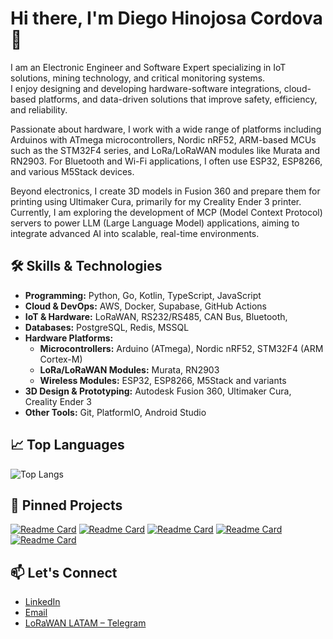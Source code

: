 # Hi there, I'm Diego Hinojosa Cordova 👋

I am an Electronic Engineer and Software Expert specializing in IoT solutions, mining technology, and critical monitoring systems.  
I enjoy designing and developing hardware-software integrations, cloud-based platforms, and data-driven solutions that improve safety, efficiency, and reliability.  

Passionate about hardware, I work with a wide range of platforms including Arduinos with ATmega microcontrollers, Nordic nRF52, ARM-based MCUs such as the STM32F4 series, and LoRa/LoRaWAN modules like Murata and RN2903. For Bluetooth and Wi-Fi applications, I often use ESP32, ESP8266, and various M5Stack devices.  

Beyond electronics, I create 3D models in Fusion 360 and prepare them for printing using Ultimaker Cura, primarily for my Creality Ender 3 printer. Currently, I am exploring the development of MCP (Model Context Protocol) servers to power LLM (Large Language Model) applications, aiming to integrate advanced AI into scalable, real-time environments.


## 🛠 Skills & Technologies
- **Programming:** Python, Go, Kotlin, TypeScript, JavaScript
- **Cloud & DevOps:** AWS, Docker, Supabase, GitHub Actions
- **IoT & Hardware:** LoRaWAN, RS232/RS485, CAN Bus, Bluetooth, 
- **Databases:** PostgreSQL, Redis, MSSQL
- **Hardware Platforms:**
  - **Microcontrollers:** Arduino (ATmega), Nordic nRF52, STM32F4 (ARM Cortex-M)
  - **LoRa/LoRaWAN Modules:** Murata, RN2903
  - **Wireless Modules:** ESP32, ESP8266, M5Stack and variants
- **3D Design & Prototyping:** Autodesk Fusion 360, Ultimaker Cura, Creality Ender 3
- **Other Tools:** Git, PlatformIO, Android Studio

## 📈 Top Languages
![Top Langs](http://github-profile-summary-cards.vercel.app/api/cards/repos-per-language?username=dhinojosac&theme=default)

## 📌 Pinned Projects
[![Readme Card](https://github-readme-stats.vercel.app/api/pin/?username=dhinojosac&repo=ts-template-mcp)](https://github.com/dhinojosac/gts-template-mcp)
[![Readme Card](https://github-readme-stats.vercel.app/api/pin/?username=dhinojosac&repo=gowazapp)](https://github.com/dhinojosac/gowazapp)
[![Readme Card](https://github-readme-stats.vercel.app/api/pin/?username=dhinojosac&repo=STM32F4_RT_DSP)](https://github.com/dhinojosac/STM32F4_RT_DSP)
[![Readme Card](https://github-readme-stats.vercel.app/api/pin/?username=dhinojosac&repo=attiny85_avr_blink)](https://github.com/dhinojosac/attiny85_avr_blink)
[![Readme Card](https://github-readme-stats.vercel.app/api/pin/?username=dhinojosac&repo=pdf_watermarker_gui)](https://github.com/dhinojosac/pdf_watermarker_gui)


## 📫 Let's Connect
- [LinkedIn](https://www.linkedin.com/in/dhinojosac/)  
- [Email](mailto:d.hinojosa.cordova@gmail.com)  
- [LoRaWAN LATAM – Telegram](https://t.me/LorawanLatam)

